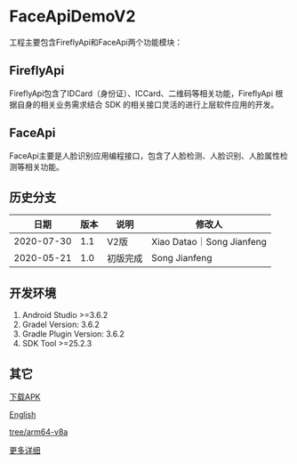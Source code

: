 # FaceApiDemoV2 
工程主要包含FireflyApi和FaceApi两个功能模块：




## FireflyApi
FireflyApi包含了IDCard（身份证）、ICCard、二维码等相关功能，FireflyApi  根据自身的相关业务需求结合 SDK 的相关接口灵活的进行上层软件应用的开发。




## FaceApi
FaceApi主要是人脸识别应用编程接口，包含了人脸检测、人脸识别、人脸属性检测等相关功能。



## 历史分支
|  日期   | 版本  | 说明  |修改人  |
|  ----  | ----  | ----  | ----  |
| 2020-07-30  | 1.1 | V2版 |Xiao Datao｜Song Jianfeng |
| 2020-05-21  | 1.0 | 初版完成 |Song Jianfeng |




## 开发环境

1. Android Studio >=3.6.2
2. Gradel Version: 3.6.2
3. Gradle Plugin Version: 3.6.2
4. SDK Tool >=25.2.3




## 其它
[下载APK](doc/FaceApiDemoV2.apk)


[English](README_EN.md)


[tree/arm64-v8a](tree/arm64-v8a)


[更多详细](doc)